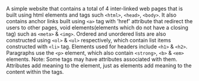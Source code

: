 A simple website  that contains a total of 4 inter-linked web pages that is built using html elements and tags such <code>&lt;html&gt;</code>, <code>&lt;head&gt;</code>, <code>&lt;body&gt;</code>. It also contains anchor links built using <code>&lt;a&gt;</code> tag with 'href' attribute that redirect the users to other pages, void elements(elements which do not have a closing tag) such as <code>&lt;meta&gt;</code> & <code>&lt;img&gt;</code>. Ordered and unordered lists are also constructed using <code>&lt;ol&gt;</code> & <code>&lt;ul&gt;</code> respectively, which contain list items constructed with <code>&lt;li&gt;</code> tag. Elements used for headers include <code>&lt;h1&gt;</code> & <code>&lt;h2&gt;</code>. Paragraphs use the <code>&lt;p&gt;</code> element, which also contain <code>&lt;strong&gt;</code>, <code>&lt;b&gt;</code> & <code>&lt;em&gt;</code> elements.
Note: Some tags may have attributes associated with them. Attributes add meaning to the element, just as elements add meaning to the content within the tags.